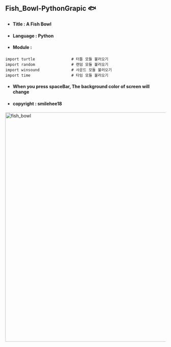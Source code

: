 ## Fish_Bowl-PythonGrapic 🐟
+ #### Title : A Fish Bowl 
+ #### Language : Python 
+ #### Module : 
```
import turtle                # 터틀 모듈 불러오기
import random                # 랜덤 모듈 불러오기
import winsound              # 사운드 모듈 불러오기
import time                  # 타임 모듈 불러오기
```
+ #### When you press spaceBar, The background color of screen will change
+ #### copyright : smilehee18
<img width="720" alt="fish_bowl" src="https://user-images.githubusercontent.com/123307856/215110781-90a9a2fa-16be-4bef-95c3-bcd431612ca9.png"></img>
